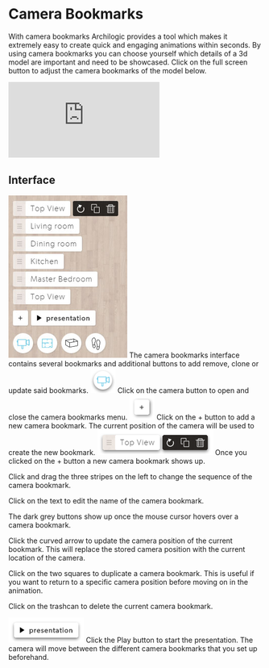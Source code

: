 # Camera Bookmarks
With camera bookmarks Archilogic provides a tool which makes it extremely easy to create quick and engaging animations within seconds. By using camera bookmarks you can choose yourself which details of a 3d model are important and need to be showcased. Click on the full screen button to adjust the camera bookmarks of the model below.

<div class="embed-responsive embed-responsive-4by3" style="margin-bottom: 10px">
  <iframe src="https://beta.archilogic.com/fhK6cQ?mode=view&main-menu=interior&view-menu=camera-bookmarks&presentation=loop" frameBorder="0" onmousewheel="false" allowfullscreen mozallowfullscreen webkitallowfullscreen></iframe>
</div>

## Interface
<img src="../../../img/docs/editor/Navigation-Camera-Bookmarks-Overview.jpg" alt="Camera Bookmarks" class="img-responsive">
The camera bookmarks interface contains several bookmarks and additional buttons to add remove, clone or update said bookmarks.

<img src="../../../img/docs/editor/Navigation-Camera-Bookmarks.png" alt="Bookmarks" class="img-responsive">
Click on the camera button to open and close the camera bookmarks menu.

<img src="../../../img/docs/editor/Navigation-Camera-Bookmarks-Add.png" alt="Add Bookmark" class="img-responsive">
Click on the + button to add a new camera bookmark. The current position of the camera will be used to create the new bookmark.

<img src="../../../img/docs/editor/Navigation-Camera-Bookmarks-Bookmark.png" alt="Bookmark" class="img-responsive">
Once you clicked on the + button a new camera bookmark shows up.

Click and drag the three stripes on the left to change the sequence of the camera bookmark.

Click on the text to edit the name of the camera bookmark.

The dark grey buttons show up once the mouse cursor hovers over a camera bookmark.

Click the curved arrow to update the camera position of the current bookmark. This will replace the stored camera position with the current location of the camera.

Click on the two squares to duplicate a camera bookmark. This is useful if you want to return to a specific camera position before moving on in the animation.

Click on the trashcan to delete the current camera bookmark.

<img src="../../../img/docs/editor/Navigation-Camera-Bookmarks-Start.png" alt="Play Presentation" class="img-responsive">
Click the Play button to start the presentation. The camera will move between the different camera bookmarks that you set up beforehand.